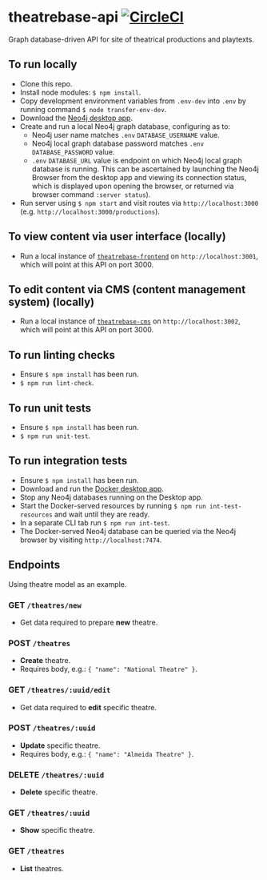 # theatrebase-api [![CircleCI](https://circleci.com/gh/andygout/theatrebase-api.svg?style=svg)](https://circleci.com/gh/andygout/theatrebase-api)

Graph database-driven API for site of theatrical productions and playtexts.

## To run locally
- Clone this repo.
- Install node modules: `$ npm install`.
- Copy development environment variables from `.env-dev` into `.env` by running command `$ node transfer-env-dev`.
- Download the [Neo4j desktop app](https://neo4j.com/download).
- Create and run a local Neo4j graph database, configuring as to:
	- Neo4j user name matches `.env` `DATABASE_USERNAME` value.
	- Neo4j local graph database password matches `.env` `DATABASE_PASSWORD` value.
	- `.env` `DATABASE_URL` value is endpoint on which Neo4j local graph database is running. This can be ascertained by launching the Neo4j Browser from the desktop app and viewing its connection status, which is displayed upon opening the browser, or returned via browser command `:server status`).
- Run server using `$ npm start` and visit routes via `http://localhost:3000` (e.g. `http://localhost:3000/productions`).

## To view content via user interface (locally)
- Run a local instance of [`theatrebase-frontend`](https://github.com/andygout/theatrebase-frontend) on `http://localhost:3001`, which will point at this API on port 3000.

## To edit content via CMS (content management system) (locally)
- Run a local instance of [`theatrebase-cms`](https://github.com/andygout/theatrebase-cms) on `http://localhost:3002`, which will point at this API on port 3000.

## To run linting checks
- Ensure `$ npm install` has been run.
- `$ npm run lint-check`.

## To run unit tests
- Ensure `$ npm install` has been run.
- `$ npm run unit-test`.

## To run integration tests
- Ensure `$ npm install` has been run.
- Download and run the [Docker desktop app](https://www.docker.com/products/docker-desktop).
- Stop any Neo4j databases running on the Desktop app.
- Start the Docker-served resources by running `$ npm run int-test-resources` and wait until they are ready.
- In a separate CLI tab run `$ npm run int-test`.
- The Docker-served Neo4j database can be queried via the Neo4j browser by visiting `http://localhost:7474`.

## Endpoints
Using theatre model as an example.

### GET `/theatres/new`
- Get data required to prepare **new** theatre.

### POST `/theatres`
- **Create** theatre.
- Requires body, e.g.: `{ "name": "National Theatre" }`.

### GET `/theatres/:uuid/edit`
- Get data required to **edit** specific theatre.

### POST `/theatres/:uuid`
- **Update** specific theatre.
- Requires body, e.g.: `{ "name": "Almeida Theatre" }`.

### DELETE `/theatres/:uuid`
- **Delete** specific theatre.

### GET `/theatres/:uuid`
- **Show** specific theatre.

### GET `/theatres`
- **List** theatres.
